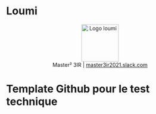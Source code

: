 # Loumi
<p align="center">
  <a href="https://galilee.univ-paris13.fr/master/master-ingenierie-innovation-images-reseaux-m3ir/">
     <img src="https://www.google.com/url?sa=i&url=https%3A%2F%2Fwww.loumi.co%2Fqui-sommes-nous&psig=AOvVaw24JGVk9JUdcwt4ymdO3TfS&ust=1609961393601000&source=images&cd=vfe&ved=0CAIQjRxqFwoTCNixuNrDhe4CFQAAAAAdAAAAABAD" alt="Logo loumi" width=100/>
  </a>  
  <br/>
 Master² 3IR | <a href="https://master3ir2021.slack.com/messages/aw">master3ir2021.slack.com</a>

# Template Github pour le test technique

